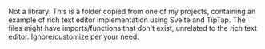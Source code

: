 Not a library. This is a folder copied from one of my projects, containing an example of rich text editor implementation using Svelte and TipTap. The files might have imports/functions that don't exist, unrelated to the rich text editor. Ignore/customize per your need.
